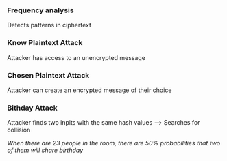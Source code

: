 
### Frequency analysis
Detects patterns in ciphertext

### Know Plaintext Attack
Attacker has access to an unencrypted message

### Chosen Plaintext Attack
Attacker can create an encrypted message of their choice

### Bithday Attack
Attacker finds two inpits with the same hash values
--> Searches for collision

*When there are 23 people in the room, there are 50% probabilities that two of them will share birthday*